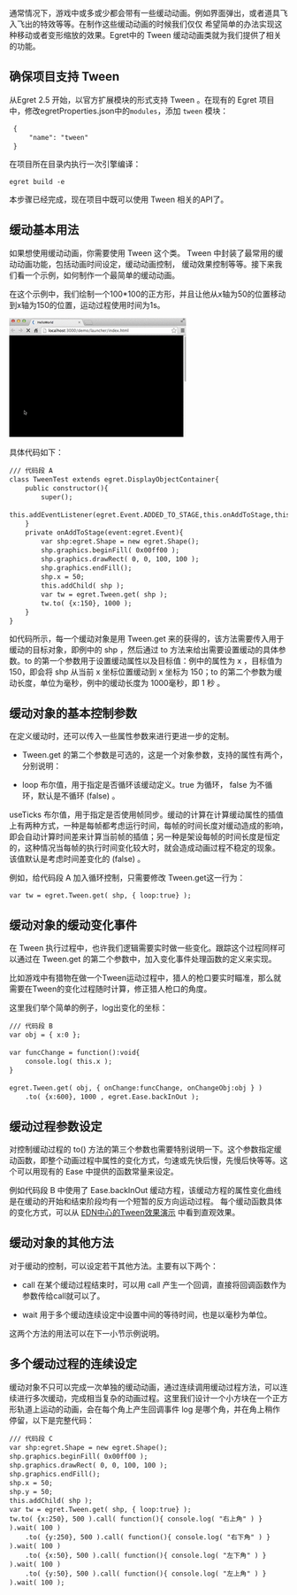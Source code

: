 通常情况下，游戏中或多或少都会带有一些缓动动画。例如界面弹出，或者道具飞入飞出的特效等等。在制作这些缓动动画的时候我们仅仅 希望简单的办法实现这种移动或者变形缩放的效果。Egret中的 Tween 缓动动画类就为我们提供了相关的功能。

## 确保项目支持 Tween

从Egret 2.5 开始，以官方扩展模块的形式支持 Tween 。在现有的 Egret 项目中，修改egretProperties.json中的`modules`，添加 `tween` 模块：
```
 {
     "name": "tween"
 }
 ```
在项目所在目录内执行一次引擎编译：

```
egret build -e
```
本步骤已经完成，现在项目中既可以使用 Tween 相关的API了。

## 缓动基本用法

如果想使用缓动动画，你需要使用 Tween 这个类。 Tween 中封装了最常用的缓动动画功能，包括动画时间设定，缓动动画控制， 缓动效果控制等等。接下来我们看一个示例，如何制作一个最简单的缓动动画。

在这个示例中，我们绘制一个100*100的正方形，并且让他从x轴为50的位置移动到x轴为150的位置，运动过程使用时间为1s。

![](568b43fa06115.gif)

具体代码如下：

```
/// 代码段 A
class TweenTest extends egret.DisplayObjectContainer{
    public constructor(){
        super();
        this.addEventListener(egret.Event.ADDED_TO_STAGE,this.onAddToStage,this);
    }
    private onAddToStage(event:egret.Event){
        var shp:egret.Shape = new egret.Shape();
        shp.graphics.beginFill( 0x00ff00 );
        shp.graphics.drawRect( 0, 0, 100, 100 );
        shp.graphics.endFill();
        shp.x = 50;
        this.addChild( shp );
        var tw = egret.Tween.get( shp );
        tw.to( {x:150}, 1000 );
    }
}
```

如代码所示，每一个缓动对象是用 Tween.get 来的获得的，该方法需要传入用于缓动的目标对象，即例中的 shp ，然后通过 to 方法来给出需要设置缓动的具体参数。to 的第一个参数用于设置缓动属性以及目标值：例中的属性为 x ，目标值为 150，即会将 shp 从当前 x 坐标位置缓动到 x 坐标为 150；to 的第二个参数为缓动长度，单位为毫秒，例中的缓动长度为 1000毫秒，即 1 秒 。

## 缓动对象的基本控制参数

在定义缓动时，还可以传入一些属性参数来进行更进一步的定制。

* Tween.get 的第二个参数是可选的，这是一个对象参数，支持的属性有两个，分别说明：

* loop  布尔值，用于指定是否循环该缓动定义。true 为循环， false 为不循环，默认是不循环 (false) 。

useTicks  布尔值，用于指定是否使用帧同步。缓动的计算在计算缓动属性的插值上有两种方式，一种是每帧都考虑运行时间，每帧的时间长度对缓动造成的影响，即会自动计算时间差来计算当前帧的插值；另一种是架设每帧的时间长度是恒定的，这种情况当每帧的执行时间变化较大时，就会造成动画过程不稳定的现象。 该值默认是考虑时间差变化的 (false) 。

例如，给代码段 A 加入循环控制，只需要修改 Tween.get这一行为：

```
var tw = egret.Tween.get( shp, { loop:true} );
```

## 缓动对象的缓动变化事件

在 Tween 执行过程中，也许我们逻辑需要实时做一些变化。跟踪这个过程同样可以通过在 Tween.get 的第二个参数中，加入变化事件处理函数的定义来实现。

比如游戏中有猎物在做一个Tween运动过程中，猎人的枪口要实时瞄准，那么就需要在Tween的变化过程随时计算，修正猎人枪口的角度。

这里我们举个简单的例子，log出变化的坐标：

```
/// 代码段 B
var obj = { x:0 };

var funcChange = function():void{
    console.log( this.x );
}

egret.Tween.get( obj, { onChange:funcChange, onChangeObj:obj } )
    .to( {x:600}, 1000 , egret.Ease.backInOut );
```

## 缓动过程参数设定

对控制缓动过程的 to() 方法的第三个参数也需要特别说明一下。这个参数指定缓动函数，即整个动画过程中属性的变化方式，匀速或先快后慢，先慢后快等等。这个可以用现有的 Ease 中提供的函数常量来设定。 

例如代码段 B 中使用了 Ease.backInOut 缓动方程，该缓动方程的属性变化曲线是在缓动的开始和结束阶段均有一个短暂的反方向运动过程。 每个缓动函数具体的变化方式，可以从 [EDN中心的Tween效果演示](http://edn.egret.com/cn/article/index/id/53) 中看到直观效果。


## 缓动对象的其他方法

对于缓动的控制，可以设定若干其他方法。主要有以下两个：

* call 在某个缓动过程结束时，可以用 call 产生一个回调，直接将回调函数作为参数传给call就可以了。

* wait 用于多个缓动连续设定中设置中间的等待时间，也是以毫秒为单位。

这两个方法的用法可以在下一小节示例说明。


## 多个缓动过程的连续设定

缓动对象不只可以完成一次单独的缓动动画，通过连续调用缓动过程方法，可以连续进行多次缓动，完成相当复杂的动画过程。这里我们设计一个小方块在一个正方形轨道上运动的动画，会在每个角上产生回调事件 log 是哪个角，并在角上稍作停留，以下是完整代码：

```
/// 代码段 C
var shp:egret.Shape = new egret.Shape();
shp.graphics.beginFill( 0x00ff00 );
shp.graphics.drawRect( 0, 0, 100, 100 );
shp.graphics.endFill();
shp.x = 50;
shp.y = 50;
this.addChild( shp );
var tw = egret.Tween.get( shp, { loop:true} );
tw.to( {x:250}, 500 ).call( function(){ console.log( "右上角" ) } ).wait( 100 )
    .to( {y:250}, 500 ).call( function(){ console.log( "右下角" ) } ).wait( 100 )
    .to( {x:50}, 500 ).call( function(){ console.log( "左下角" ) } ).wait( 100 )
    .to( {y:50}, 500 ).call( function(){ console.log( "左上角" ) } ).wait( 100 );
```    
